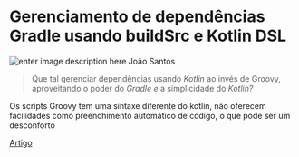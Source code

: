 # Gerenciamento de dependências Gradle usando buildSrc e Kotlin DSL
![enter image description here](https://cdn-images-1.medium.com/max/800/1*UEn5O8XYb-tfj9HcdlHFlg.png)
João Santos


> Que tal gerenciar dependências usando _Kotlin_ ao invés de Groovy, aproveitando o poder do _Gradle e_ a simplicidade do _Kotlin?_

Os scripts Groovy tem uma sintaxe diferente do kotlin, não oferecem facilidades como preenchimento automático de código, o que pode ser um desconforto



[Artigo](https://joaomarcelo-ms.medium.com/prot%C3%B3tipo-de-maquina-injetora-para-seringa-60ml-com-arduino-6b15f981d936)
